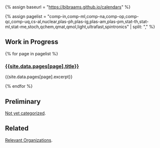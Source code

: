 <head>
  <link rel="stylesheet" href="assets/style.css">
  <meta name="google-site-verification" content="-TclahrTImXSL7tMHLFb3wUP8ne2e1MvaT5MyUA5msA" />
</head>

{% assign baseurl = "https://bjbraams.github.io/calendars" %}

{% assign pagelist = "comp-in,comp-ml,comp-na,comp-op,comp-qc,comp-uq,cs-al,nuclear,plas-ph,plas-ig,plas-am,plas-pm,stat-th,stat-ml,stat-me,stoch,qchem,qmat,qmol,light,ultrafast,spintronics" | split: "," %}

## Work in Progress

{% for page in pagelist %}

### [{{site.data.pages[page].title}}]({{baseurl}}/{{page}})

{{site.data.pages[page].excerpt}}

{% endfor %}

## Preliminary

[Not yet categorized]({{baseurl}}/inprogress).

## Related

[Relevant Organizations]({{baseurl}}/orgs).
